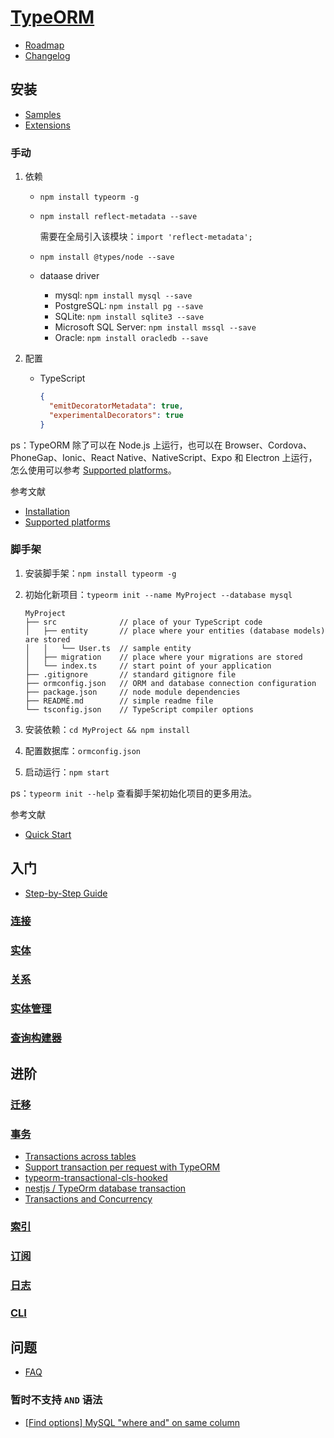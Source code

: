 # [TypeORM](https://typeorm.io/#/)

- [Roadmap](https://typeorm.io/#/roadmap)
- [Changelog](https://typeorm.io/#/changelog)

## 安装

- [Samples](https://typeorm.io/#/undefined/samples)
- [Extensions](https://typeorm.io/#/undefined/extensions)

### 手动

1. 依赖

    - `npm install typeorm -g`
    - `npm install reflect-metadata --save`

        需要在全局引入该模块：`import 'reflect-metadata';`

    - `npm install @types/node --save`
    - dataase driver

        - mysql: `npm install mysql --save`
        - PostgreSQL: `npm install pg --save`
        - SQLite: `npm install sqlite3 --save`
        - Microsoft SQL Server: `npm install mssql --save`
        - Oracle: `npm install oracledb --save`

2. 配置

    - TypeScript

        ```json
        { 
          "emitDecoratorMetadata": true,
          "experimentalDecorators": true
        }
        ```

ps：TypeORM 除了可以在 Node.js 上运行，也可以在 Browser、Cordova、PhoneGap、Ionic、React Native、NativeScript、Expo 和 Electron 上运行，怎么使用可以参考 [Supported platforms](https://typeorm.io/#/supported-platforms/)。

参考文献

- [Installation](https://typeorm.io/#/undefined/installation)
- [Supported platforms](https://typeorm.io/#/supported-platforms/)

### 脚手架

1. 安装脚手架：`npm install typeorm -g`
2. 初始化新项目：`typeorm init --name MyProject --database mysql`

    ```
    MyProject
    ├── src              // place of your TypeScript code
    │   ├── entity       // place where your entities (database models) are stored
    │   │   └── User.ts  // sample entity
    │   ├── migration    // place where your migrations are stored
    │   └── index.ts     // start point of your application
    ├── .gitignore       // standard gitignore file
    ├── ormconfig.json   // ORM and database connection configuration
    ├── package.json     // node module dependencies
    ├── README.md        // simple readme file
    └── tsconfig.json    // TypeScript compiler options
    ```

3. 安装依赖：`cd MyProject && npm install`
4. 配置数据库：`ormconfig.json`
5. 启动运行：`npm start`

ps：`typeorm init --help` 查看脚手架初始化项目的更多用法。

参考文献

- [Quick Start](https://typeorm.io/#/undefined/quick-start)

## 入门

- [Step-by-Step Guide](https://typeorm.io/#/undefined/step-by-step-guide)

### [连接](https://typeorm.io/#/connection)

### [实体](https://typeorm.io/#/entities)

### [关系](https://typeorm.io/#/relations)

### [实体管理](https://typeorm.io/#/working-with-entity-manager)

### [查询构建器](https://typeorm.io/#/select-query-builder)

## 进阶

### [迁移](https://typeorm.io/#/migrations)

### [事务](https://typeorm.io/#/transactions)

- [Transactions across tables](https://github.com/typeorm/typeorm/issues/185)
- [Support transaction per request with TypeORM](https://github.com/nestjs/nest/issues/560)
- [typeorm-transactional-cls-hooked](https://github.com/odavid/typeorm-transactional-cls-hooked)
- [nestjs / TypeOrm database transaction](https://stackoverflow.com/questions/53680665/nestjs-typeorm-database-transaction)
- [Transactions and Concurrency](https://www.doctrine-project.org/projects/doctrine-orm/en/2.6/reference/transactions-and-concurrency.html#transactions-and-concurrency)

### [索引](https://typeorm.io/#/indices)

### [订阅](https://typeorm.io/#/listeners-and-subscribers)

### [日志](https://typeorm.io/#/logging)

### [CLI](https://typeorm.io/#/using-cli)

## 问题

- [FAQ](https://typeorm.io/#/faq)

### 暂时不支持 `AND` 语法

- [[Find options] MySQL "where and" on same column](https://github.com/typeorm/typeorm/issues/3113)
